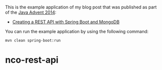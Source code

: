 This is the example application of my blog post that was published as part of the [Java Advent 2014](http://www.javaadvent.com):

* [Creating a REST API with Spring Boot and MongoDB]()


You can run the example application by using the following command:

    mvn clean spring-boot:run
# nco-rest-api
